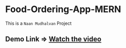 # Food-Ordering-App-MERN

This is a `Naan Mudhalvan` Project

## Demo Link => [Watch the video](https://drive.google.com/file/d/1bqe3A8hR-fDrCf0zoAH2dcMU0oraJTdv/view?usp=sharing)

